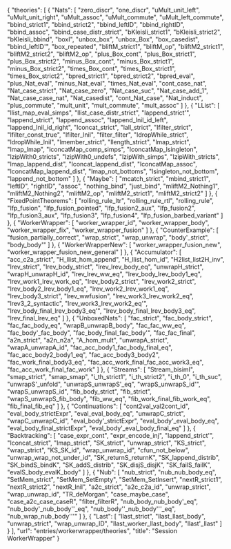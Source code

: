 {
    "theories": [
        {
            "Nats": [
                "zero_discr",
                "one_discr",
                "uMult_unit_left",
                "uMult_unit_right",
                "uMult_assoc",
                "uMult_commute",
                "uMult_left_commute",
                "bbind_strict1",
                "bbind_strict2",
                "bbind_leftID",
                "bbind_rightID",
                "bbind_assoc",
                "bbind_case_distr_strict",
                "bKleisli_strict1",
                "bKleisli_strict2",
                "bKleisli_bbind",
                "boxI",
                "unbox_box",
                "unbox_Box",
                "box_casedist",
                "bbind_leftID'",
                "box_repeated",
                "bliftM_strict1",
                "bliftM_op",
                "bliftM2_strict1",
                "bliftM2_strict2",
                "bliftM2_op",
                "plus_Box_cont",
                "plus_Box_strict1",
                "plus_Box_strict2",
                "minus_Box_cont",
                "minus_Box_strict1",
                "minus_Box_strict2",
                "times_Box_cont",
                "times_Box_strict1",
                "times_Box_strict2",
                "bpred_strict1",
                "bpred_strict2",
                "bpred_eval",
                "plus_Nat_eval",
                "minus_Nat_eval",
                "times_Nat_eval",
                "cont_case_nat",
                "Nat_case_strict",
                "Nat_case_zero",
                "Nat_case_suc",
                "Nat_case_add_1",
                "Nat_case_case_nat",
                "Nat_casedist",
                "cont_Nat_case",
                "Nat_induct",
                "plus_commute",
                "mult_unit",
                "mult_commute",
                "mult_assoc"
            ]
        },
        {
            "LList": [
                "llist_map_eval_simps",
                "llist_case_distr_strict",
                "lappend_strict'",
                "lappend_strict",
                "lappend_assoc",
                "lappend_lnil_id_left",
                "lappend_lnil_id_right",
                "lconcat_strict",
                "lall_strict",
                "lfilter_strict",
                "lfilter_const_true",
                "lfilter_lnil",
                "filter_filter",
                "ldropWhile_strict",
                "ldropWhile_lnil",
                "lmember_strict",
                "llength_strict",
                "lmap_strict",
                "lmap_lmap",
                "lconcatMap_comp_simps",
                "lconcatMap_lsingleton",
                "lzipWith0_stricts",
                "lzipWith0_undefs",
                "lzipWith_simps",
                "lzipWith_stricts",
                "lmap_lappend_dist",
                "lconcat_lappend_dist",
                "lconcatMap_assoc",
                "lconcatMap_lappend_dist",
                "lmap_not_bottoms",
                "lsingleton_not_bottom",
                "lappend_not_bottom"
            ]
        },
        {
            "Maybe": [
                "mcatch_strict",
                "mbind_strict1",
                "leftID",
                "rightID",
                "assoc",
                "nothing_bind",
                "just_bind",
                "mliftM2_Nothing1",
                "mliftM2_Nothing2",
                "mliftM2_op",
                "mliftM2_strict1",
                "mliftM2_strict2"
            ]
        },
        {
            "FixedPointTheorems": [
                "rolling_rule_ltr",
                "rolling_rule_rtl",
                "rolling_rule",
                "lfp_fusion",
                "lfp_fusion_pointed",
                "lfp_fusion2_aux",
                "lfp_fusion2",
                "lfp_fusion3_aux",
                "lfp_fusion3",
                "lfp_fusion4",
                "lfp_fusion_barbed_variant"
            ]
        },
        {
            "WorkerWrapper": [
                "worker_wrapper_id",
                "worker_wrapper_body",
                "worker_wrapper_fix",
                "worker_wrapper_fusion"
            ]
        },
        {
            "CounterExample": [
                "fusion_partially_correct",
                "wrap_strict",
                "wrap_unwrap",
                "body'_strict",
                "body_body'"
            ]
        },
        {
            "WorkerWrapperNew": [
                "worker_wrapper_fusion_new",
                "worker_wrapper_fusion_new_general"
            ]
        },
        {
            "Accumulator": [
                "acc_c2a_strict",
                "H_llist_hom_append",
                "H_llist_hom_id",
                "H2list_list2H_inv",
                "lrev_strict",
                "lrev_body_strict",
                "lrev_lrev_body_eq",
                "unwrapH_strict",
                "wrapH_unwrapH_id",
                "lrev_lrev_ww_eq",
                "lrev_body_lrev_body1_eq",
                "lrev_work1_lrev_work_eq",
                "lrev_body2_strict",
                "lrev_work2_strict",
                "lrev_body2_lrev_body1_eq",
                "lrev_work2_lrev_work1_eq",
                "lrev_body3_strict",
                "lrev_wwfusion",
                "lrev_work3_lrev_work2_eq",
                "lrev3_2_syntactic",
                "lrev_work3_lrev_work2_eq'",
                "lrev_body_final_lrev_body3_eq'",
                "lrev_body_final_lrev_body3_eq",
                "lrev_final_lrev_eq"
            ]
        },
        {
            "UnboxedNats": [
                "fac_strict",
                "fac_body_strict",
                "fac_fac_body_eq",
                "wrapB_unwrapB_body",
                "fac_fac_ww_eq",
                "fac_body'_fac_body",
                "fac_body_final_fac_body'",
                "fac_fac_final",
                "a2n_strict",
                "a2n_n2a",
                "A_hom_mult",
                "unwrapA_strict",
                "wrapA_unwrapA_id",
                "fac_acc_body1_fac_body_final_eq",
                "fac_acc_body2_body1_eq",
                "fac_acc_body3_body2",
                "fac_work_final_body3_eq",
                "fac_acc_work_final_fac_acc_work3_eq",
                "fac_acc_work_final_fac_work"
            ]
        },
        {
            "Streams": [
                "Stream_bisimI",
                "smap_strict",
                "smap_smap",
                "i_th_strict1",
                "i_th_strict2",
                "i_th_0",
                "i_th_suc",
                "unwrapS'_unfold",
                "unwrapS_unwrapS'_eq",
                "wrapS_unwrapS_id'",
                "wrapS_unwrapS_id",
                "fib_body_strict",
                "fib_strict",
                "wrapS_unwrapS_fib_body",
                "fib_ww_eq",
                "fib_work_final_fib_work_eq",
                "fib_final_fib_eq"
            ]
        },
        {
            "Continuations": [
                "cont2val_val2cont_id",
                "eval_body_strictExpr",
                "eval_eval_body_eq",
                "unwrapC_strict",
                "wrapC_unwrapC_id",
                "eval_body'_strictExpr",
                "eval_body'_eval_body_eq",
                "eval_body_final_strictExpr",
                "eval_body'_eval_body_final_eq"
            ]
        },
        {
            "Backtracking": [
                "case_expr_cont",
                "expr_encode_inj",
                "lappend_strict'",
                "lconcat_strict",
                "lmap_strict",
                "SK_strict",
                "unwrap_strict",
                "KS_strict",
                "wrap_strict",
                "KS_SK_id",
                "wrap_unwrap_id",
                "cfun_not_below",
                "unwrap_wrap_not_under_id",
                "SK_returnS_returnK",
                "SK_lappend_distrib",
                "SK_bindS_bindK",
                "SK_addS_distrib",
                "SK_disjS_disjK",
                "SK_failS_failK",
                "evalS_body_evalK_body"
            ]
        },
        {
            "Nub": [
                "nub_strict",
                "nub_nub_body_eq",
                "SetMem_strict",
                "SetMem_SetEmpty",
                "SetMem_SetInsert",
                "nextR_strict1",
                "nextR_strict2",
                "nextR_lnil",
                "a2c_strict",
                "a2c_c2a_id",
                "unwrap_strict",
                "wrap_unwrap_id",
                "TR_deMorgan",
                "case_maybe_case",
                "case_a2c_case_caseR",
                "filter_filterR",
                "nub_body_nub_body'_eq",
                "nub_body'_nub_body''_eq",
                "nub_body''_nub_body'''_eq",
                "nub_wrap_nub_body'''"
            ]
        },
        {
            "Last": [
                "llast_strict",
                "llast_llast_body",
                "unwrap_strict",
                "wrap_unwrap_ID",
                "llast_worker_llast_body",
                "llast'_llast"
            ]
        }
    ],
    "url": "entries/workerwrapper/theories",
    "title": "Session WorkerWrapper"
}